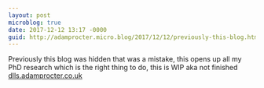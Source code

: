 ```yaml
---
layout: post
microblog: true
date: 2017-12-12 13:17 -0000
guid: http://adamprocter.micro.blog/2017/12/12/previously-this-blog.html
---
```

Previously this blog was hidden that was a mistake, this opens up all my PhD research which is the right thing to do, this is WIP aka not finished [dlls.adamprocter.co.uk](http://dlls.adamprocter.co.uk) 
